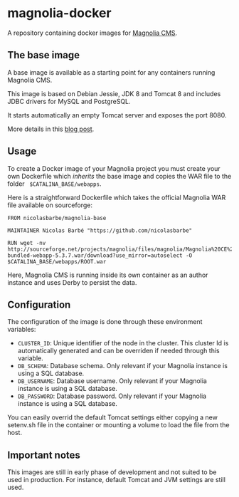 # magnolia-docker
A repository containing docker images for [Magnolia CMS](http://magnolia-cms.com/).

## The base image
A base image is available as a starting point for any containers running Magnolia CMS.

This image is based on Debian Jessie, JDK 8 and Tomcat 8 and includes JDBC drivers for MySQL and PostgreSQL.

It starts automatically an empty Tomcat server and exposes the port 8080.
 
More details in this [blog post](http://nicolasbarbe.com/2015/01/02/a-docker-image-for-magnolia/).

## Usage
To create a Docker image of your Magnolia project you must create your own Dockerfile which _inherits_ the base image and copies the WAR file to the folder ``` $CATALINA_BASE/webapps```.

Here is a straightforward Dockerfile which takes the official Magnolia WAR file available on sourceforge:

```
FROM nicolasbarbe/magnolia-base

MAINTAINER Nicolas Barbé "https://github.com/nicolasbarbe"

RUN wget -nv http://sourceforge.net/projects/magnolia/files/magnolia/Magnolia%20CE%205.3.7/magnolia-bundled-webapp-5.3.7.war/download?use_mirror=autoselect -O $CATALINA_BASE/webapps/ROOT.war
```

Here, Magnolia CMS is running inside its own container as an author instance and uses Derby to persist the data.

## Configuration
The configuration of the image is done through these environment variables:

- `CLUSTER_ID`: Unique identifier of the node in the cluster. This cluster Id is automatically generated and can be overriden if needed through this variable.
- `DB_SCHEMA`: Database schema. Only relevant if your Magnolia instance is using a SQL database.
- `DB_USERNAME`: Database username. Only relevant if your Magnolia instance is using a SQL database.
- `DB_PASSWORD`: Database password. Only relevant if your Magnolia instance is using a SQL database.

You can easily overrid the default Tomcat settings either copying a new setenv.sh file in the container or mounting a volume to load the file from the host.

## Important notes
This images are still in early phase of development and not suited to be used in production. For instance, default Tomcat and JVM settings are still used.
